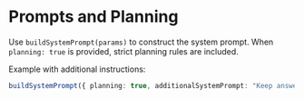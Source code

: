 # Prompts and Planning

Use `buildSystemPrompt(params)` to construct the system prompt. When `planning: true` is provided, strict planning rules are included.

Example with additional instructions:
```ts
buildSystemPrompt({ planning: true, additionalSystemPrompt: "Keep answers short" });
```
